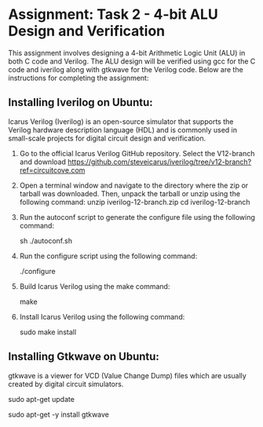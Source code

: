 # Assignment: Task 2 - 4-bit ALU Design and Verification
This assignment involves designing a 4-bit Arithmetic Logic Unit (ALU) in both C code and Verilog. The ALU design will be verified using gcc for the C code and iverilog along with gtkwave for the Verilog code. Below are the instructions for completing the assignment:

## Installing Iverilog on Ubuntu:

Icarus Verilog (Iverilog) is an open-source simulator that supports the Verilog hardware description language (HDL) and is commonly used in small-scale projects for digital circuit design and verification.

1. Go to the official Icarus Verilog GitHub repository. Select the V12-branch and download
    https://github.com/steveicarus/iverilog/tree/v12-branch?ref=circuitcove.com
2. Open a terminal window and navigate to the directory where the zip or tarball was downloaded. Then, unpack the tarball or unzip using the following command:
     unzip iverilog-12-branch.zip
     cd iverilog-12-branch
4. Run the autoconf script to generate the configure file using the following command:
   
     sh ./autoconf.sh

6. Run the configure script using the following command:
   
     ./configure

8. Build Icarus Verilog using the make command:
   
      make
   
10. Install Icarus Verilog using the following command:
    
      sudo make install 

## Installing Gtkwave on Ubuntu:

gtkwave is a viewer for VCD (Value Change Dump) files which are usually created by digital circuit simulators. 

  sudo apt-get update

  sudo apt-get -y install gtkwave








